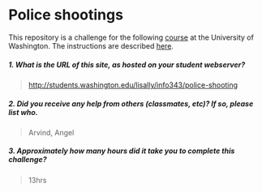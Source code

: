 # Police shootings

This repository is a challenge for the following [course](http://faculty.washington.edu/mikefree/info343/) at the University of Washington.  The instructions are described [here](http://faculty.washington.edu/mikefree/info343/#/challenges/map-challenge).

##### 1. What is the URL of this site, as hosted on your student webserver? #####
> http://students.washington.edu/lisally/info343/police-shooting

##### 2. Did you receive any help from others (classmates, etc)? If so, please list who. #####
> Arvind, Angel

##### 3. Approximately how many hours did it take you to complete this challenge? #####
> 13hrs